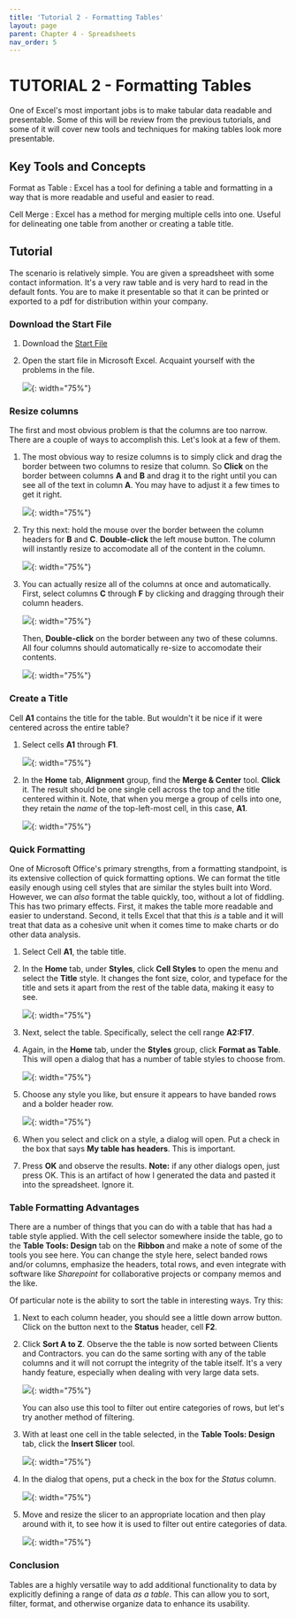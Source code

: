 ```yaml
---
title: 'Tutorial 2 - Formatting Tables'
layout: page
parent: Chapter 4 - Spreadsheets
nav_order: 5
---
```


TUTORIAL 2 - Formatting Tables
==============================

One of Excel's most important jobs is to make tabular data readable and
presentable. Some of this will be review from the previous tutorials,
and some of it will cover new tools and techniques for making tables
look more presentable.

Key Tools and Concepts
----------------------

Format as Table
:   Excel has a tool for defining a table and formatting in a way that
    is more readable and useful and easier to read.

Cell Merge
:   Excel has a method for merging multiple cells into one. Useful for
    delineating one table from another or creating a table title.

Tutorial
--------

The scenario is relatively simple. You are given a spreadsheet with some
contact information. It's a very raw table and is very hard to read in
the default fonts. You are to make it presentable so that it can be
printed or exported to a pdf for distribution within your company.

### Download the Start File

1.  Download the [Start
    File](https://itech.erickuha.com/book/ch4-spreadsheets/res/formatting_start.xlsx)
2.  Open the start file in Microsoft Excel. Acquaint yourself with the
    problems in the file.

    ![](images/tutorial2/1.png){: width="75%"}

### Resize columns

The first and most obvious problem is that the columns are too narrow.
There are a couple of ways to accomplish this. Let's look at a few of
them.

1.  The most obvious way to resize columns is to simply click and drag
    the border between two columns to resize that column. So **Click**
    on the border between columns **A** and **B** and drag it to the
    right until you can see all of the text in column **A**. You may
    have to adjust it a few times to get it right.

    ![](images/tutorial2/2.png){: width="75%"}

2.  Try this next: hold the mouse over the border between the column
    headers for **B** and **C**. **Double-click** the left mouse button.
    The column will instantly resize to accomodate all of the content in
    the column.

    ![](images/tutorial2/3.png){: width="75%"}

3.  You can actually resize all of the columns at once and
    automatically. First, select columns **C** through **F** by clicking
    and dragging through their column headers.

    ![](images/tutorial2/4.png){: width="75%"}
   
    Then, **Double-click** on the border between any two of these
    columns. All four columns should automatically re-size to
    accomodate their contents.

    ![](images/tutorial2/5.png){: width="75%"}

### Create a Title

Cell **A1** contains the title for the table. But wouldn't it be nice if
it were centered across the entire table?

1.  Select cells **A1** through **F1**.

    ![](images/tutorial2/6.png){: width="75%"}

2.  In the **Home** tab, **Alignment** group, find the **Merge &
    Center** tool. **Click** it. The result should be one single cell
    across the top and the title centered within it. Note, that when you
    merge a group of cells into one, they retain the *name* of the
    top-left-most cell, in this case, **A1**.

    ![](images/tutorial2/7.png){: width="75%"}

### Quick Formatting

One of Microsoft Office's primary strengths, from a formatting
standpoint, is its extensive collection of quick formatting options. We
can format the title easily enough using cell styles that are similar
the styles built into Word. However, we can *also* format the table
quickly, too, without a lot of fiddling. This has two primary effects.
First, it makes the table more readable and easier to understand.
Second, it tells Excel that that this *is* a table and it will treat
that data as a cohesive unit when it comes time to make charts or do
other data analysis.

1.  Select Cell **A1**, the table title.
2.  In the **Home** tab, under **Styles**, click **Cell Styles** to open
    the menu and select the **Title** style. It changes the font size,
    color, and typeface for the title and sets it apart from the rest of
    the table data, making it easy to see.

    ![](images/tutorial2/8.png){: width="75%"}

3.  Next, select the table. Specifically, select the cell range
    **A2:F17**.
4.  Again, in the **Home** tab, under the **Styles** group, click
    **Format as Table**. This will open a dialog that has a number of
    table styles to choose from.

    ![](images/tutorial2/9.png){: width="75%"}

5.  Choose any style you like, but ensure it appears to have banded rows
    and a bolder header row.

    ![](images/tutorial2/10.png){: width="75%"}

6.  When you select and click on a style, a dialog will open. Put a
    check in the box that says **My table has headers**. This is
    important.
7.  Press **OK** and observe the results. **Note:** if any other dialogs
    open, just press OK. This is an artifact of how I generated the data
    and pasted it into the spreadsheet. Ignore it.

### Table Formatting Advantages

There are a number of things that you can do with a table that has had a
table style applied. With the cell selector somewhere inside the table,
go to the **Table Tools: Design** tab on the **Ribbon** and make a note
of some of the tools you see here. You can change the style here, select
banded rows and/or columns, emphasize the headers, total rows, and even
integrate with software like *Sharepoint* for collaborative projects or
company memos and the like.

Of particular note is the ability to sort the table in interesting ways.
Try this:

1.  Next to each column header, you should see a little down arrow
    button. Click on the button next to the **Status** header, cell
    **F2**.
2.  Click **Sort A to Z**. Observe the the table is now sorted between
    Clients and Contractors. you can do the same sorting with any of the
    table columns and it will not corrupt the integrity of the table
    itself. It's a very handy feature, especially when dealing with very
    large data sets.

    ![](images/tutorial2/11.png){: width="75%"}

    You can also use this tool to filter out entire categories of rows,
    but let's try another method of filtering.
3.  With at least one cell in the table selected, in the **Table Tools:
    Design** tab, click the **Insert Slicer** tool.

    ![](images/tutorial2/12.png){: width="75%"}

4.  In the dialog that opens, put a check in the box for the *Status*
    column.

    ![](images/tutorial2/13.png){: width="75%"}

5.  Move and resize the slicer to an appropriate location and then play
    around with it, to see how it is used to filter out entire
    categories of data.

    ![](images/tutorial2/14.png){: width="75%"}

### Conclusion

Tables are a highly versatile way to add additional functionality to
data by explicitly defining a range of data *as a table*. This can allow
you to sort, filter, format, and otherwise organize data to enhance its
usability.
